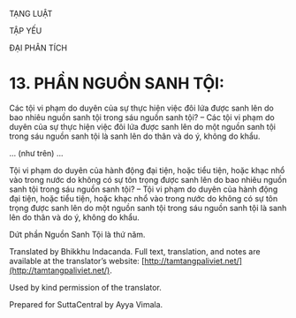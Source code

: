  

TẠNG LUẬT

TẬP YẾU

ĐẠI PHÂN TÍCH

# 13\. PHẦN NGUỒN SANH TỘI:

Các tội vi phạm do duyên của sự thực hiện việc đôi lứa được sanh lên do bao nhiêu nguồn sanh tội trong sáu nguồn sanh tội? – Các tội vi phạm do duyên của sự thực hiện việc đôi lứa được sanh lên do một nguồn sanh tội trong sáu nguồn sanh tội là sanh lên do thân và do ý, không do khẩu.

… (như trên) …

Tội vi phạm do duyên của hành động đại tiện, hoặc tiểu tiện, hoặc khạc nhổ vào trong nước do không có sự tôn trọng được sanh lên do bao nhiêu nguồn sanh tội trong sáu nguồn sanh tội? – Tội vi phạm do duyên của hành động đại tiện, hoặc tiểu tiện, hoặc khạc nhổ vào trong nước do không có sự tôn trọng được sanh lên do một nguồn sanh tội trong sáu nguồn sanh tội là sanh lên do thân và do ý, không do khẩu.

Dứt phần Nguồn Sanh Tội là thứ năm.

Translated by Bhikkhu Indacanda. Full text, translation, and notes are available at the translator’s website: [http://tamtangpaliviet.net/](http://tamtangpaliviet.net/).

Used by kind permission of the translator.

Prepared for SuttaCentral by Ayya Vimala.